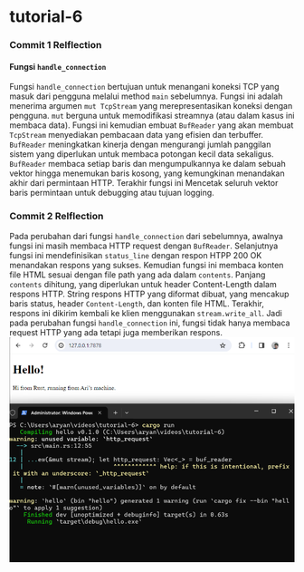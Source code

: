 # tutorial-6

### Commit 1 Relflection
#### Fungsi `handle_connection`

Fungsi `handle_connection` bertujuan untuk menangani koneksi TCP yang masuk dari pengguna melalui method `main` sebelumnya.  Fungsi ini adalah menerima argumen `mut TcpStream` yang merepresentasikan koneksi dengan pengguna. `mut` berguna untuk memodifikasi streamnya (atau dalam kasus ini membaca data). Fungsi ini kemudian embuat `BufReader` yang akan membuat `TcpStream` menyediakan pembacaan data yang efisien dan terbuffer. `BufReader` meningkatkan kinerja dengan mengurangi jumlah panggilan sistem yang diperlukan untuk membaca potongan kecil data sekaligus. `BufReader` membaca setiap baris dan mengumpulkannya ke dalam sebuah vektor hingga menemukan baris kosong, yang kemungkinan menandakan akhir dari permintaan HTTP. Terakhir fungsi ini Mencetak seluruh vektor baris permintaan untuk debugging atau tujuan logging.

### Commit 2 Relflection
Pada perubahan dari fungsi `handle_connection` dari sebelumnya, awalnya fungsi ini masih membaca HTTP request dengan `BufReader`. Selanjutnya fungsi ini mendefinisikan `status_line` dengan respon HTPP 200 OK menandakan respons yang sukses. Kemudian fungsi ini membaca konten file HTML sesuai dengan file path yang ada dalam `contents`. Panjang `contents` dihitung, yang diperlukan untuk header Content-Length dalam respons HTTP. String respons HTTP yang diformat dibuat, yang mencakup baris status, header `Content-Length`, dan konten file HTML. Terakhir, respons ini dikirim kembali ke klien menggunakan `stream.write_all`. Jadi pada perubahan fungsi `handle_connection` ini, fungsi tidak hanya membaca request HTTP yang ada tetapi juga memberikan respons.
![Commit 2](image/commit-2.png)
